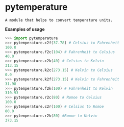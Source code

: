 # pytemperature

    A module that helps to convert temperature units.

**Examples of usage**

```python
>>> import pytemperature
>>> pytemperature.c2f(37.78) # Celsius to Fahrenheit
100.0
>>> pytemperature.f2c(104) # Fahrenheit to Celsius
40.0
>>> pytemperature.c2k(40) # Celsius to Kelvin
313.15
>>> pytemperature.k2c(273.15) # Kelvin to Celsius
0.0
>>> pytemperature.k2f(273.15) # Kelvin to Fahrenheit
31.98
>>> pytemperature.f2k(100) # Fahrenheit to Kelvin
310.93
>>> pytemperature.r2c(80) # Romoe to Celsius
100.0
>>> pytemperature.c2r(100) # Celsius to Romoe
80.0
>>> pytemperature.r2k(80) #Romoe to Kelvin
373.15
```

